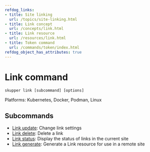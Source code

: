 ```yaml
---
refdog_links:
- title: Site linking
  url: /topics/site-linking.html
- title: Link concept
  url: /concepts/link.html
- title: Link resource
  url: /resources/link.html
- title: Token command
  url: /commands/token/index.html
refdog_object_has_attributes: true
---
```


# Link command

```shell
skupper link [subcommand] [options]
```

Platforms: Kubernetes, Docker, Podman, Linux

## Subcommands

- [Link update]({{site_prefix}}/commands/link/update.html): Change link settings
- [Link delete]({{site_prefix}}/commands/link/delete.html): Delete a link
- [Link status]({{site_prefix}}/commands/link/status.html): Display the status of links in the current site
- [Link generate]({{site_prefix}}/commands/link/generate.html): Generate a Link resource for use in a remote site
